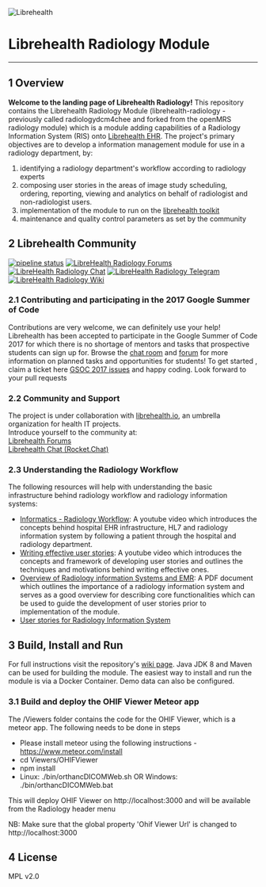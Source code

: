 ![Librehealth](http://librehealth.io/img/logo-small.png)
# Librehealth Radiology Module
***

## 1 Overview

**Welcome to the landing page of Librehealth Radiology!** This repository contains the Librehealth Radiology Module (librehealth-radiology - previously called radiologydcm4chee and forked from the openMRS radiology module) which is a module adding capabilities of a Radiology
Information System (RIS) onto [Librehealth EHR](https://gitlab.com/librehealth/LibreEHR). The project's primary objectives are to develop a information management module for use in a radiology department, by:

1. identifying a radiology department's workflow according to radiology experts
2. composing user stories in the areas of image study scheduling, ordering, reporting, viewing and analytics on behalf of radiologist and non-radiologist users.
3. implementation of the module to run on the [librehealth toolkit](https://gitlab.com/librehealth/lh-toolkit)
4. maintenance and quality control parameters as set by the community

## 2 Librehealth Community
[![pipeline status](https://gitlab.com/librehealth/lh-radiology/badges/master/pipeline.svg)](https://gitlab.com/librehealth/lh-radiology/commits/master)
[![LibreHealth Radiology Forums](https://img.shields.io/badge/librehealth-forum-orange.svg)](https://forums.librehealth.io/)
[![LibreHealth Radiology Chat](https://img.shields.io/badge/librehealth-chat-orange.svg)](https://chat.librehealth.io)
[![LibreHealth Radiology Telegram](https://img.shields.io/badge/librehealth%20radiology-telegram-blue.svg)](http://telegram.me/LibreHealth%20Radiology)
[![LibreHealth Radiology Wiki](https://img.shields.io/badge/librehealth%20radiology-wiki-blue.svg)](https://gitlab.com/librehealth/lh-radiology/wikis/home)

### 2.1 Contributing and participating in the 2017 Google Summer of Code
Contributions are very welcome, we can definitely use your help! Librehealth has been accepted to participate in the Google Summer of Code 2017 for which there is no shortage of mentors and tasks that prospective students can sign up for.  Browse the [chat room](https://chat.librehealth.io/channel/gci) and [forum](https://forums.librehealth.io/c/community/gsoc) for more information on planned tasks and opportunities for students! To get started , claim a
ticket here [GSOC 2017 issues](https://gitlab.com/librehealth/lh-radiology/issues) and happy coding. Look forward to your pull requests

### 2.2 Community and Support
The project is under collaboration with [librehealth.io](http://librehealth.io), an umbrella organization for health IT projects. <br>
Introduce yourself to the community at: <br> [Librehealth Forums](https://forums.librehealth.io/) <br> [Librehealth Chat (Rocket.Chat)](https://chat.librehealth.io)

### 2.3 Understanding the Radiology Workflow
The following resources will help with understanding the basic infrastructure behind radiology workflow and radiology information systems:

* [Informatics - Radiology Workflow](https://www.youtube.com/watch?v=czApoO5N9K8): A youtube video which introduces the concepts behind hospital EHR infrastructure, HL7 and radiology information system by following a patient through the hospital and radiology department.
* [Writing effective user stories](https://www.youtube.com/watch?v=6q5-cVeNjCE): A youtube video which introduces the concepts and framework of developing user stories and outlines the techniques and motivations behind writing effective ones.
* [Overview of Radiology information Systems and EMR](https://www.acr.org/~/media/ACR/Documents/PDF/Advocacy/IT%20Reference%20Guide/IT%20Ref%20Guide%20RISEMR.pdf): A PDF document which outlines the importance of a radiology information system and serves as a good overview for describing core functionalities which can be used to guide the development of user stories prior to implementation of the module.
* [User stories for Radiology Information System](https://librehealth.gitbooks.io/radiology-user-stories/content/)

## 3 Build, Install and Run

For full instructions visit the repository's [wiki page](https://gitlab.com/librehealth/lh-radiology/wikis/home). Java JDK 8 and Maven can be used for building the module. The easiest way to install and run the module is via a Docker Container. Demo data can also be configured.

### 3.1 Build and deploy the OHIF Viewer Meteor app
The /Viewers folder contains the code for the OHIF Viewer, which is a meteor app. The following needs to be done in steps
* Please install meteor using the following instructions - https://www.meteor.com/install
* cd Viewers/OHIFViewer
* npm install
* Linux: ./bin/orthancDICOMWeb.sh OR Windows: ./bin/orthancDICOMWeb.bat

This will deploy OHIF Viewer on http://localhost:3000 and will be available from the Radiology header menu

NB: Make sure that the global property 'Ohif Viewer Url' is changed to http://localhost:3000

## 4 License
MPL v2.0
